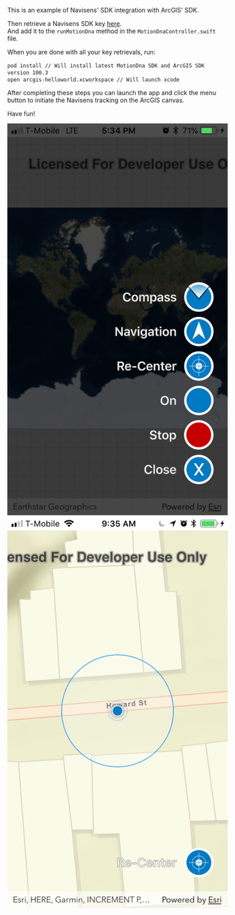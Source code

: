 
This is an example of Navisens' SDK integration with ArcGIS' SDK.

Then retrieve a Navisens SDK key [here](https://navisens.com/).  
And add it to the `runMotionDna` method in the `MotionDnaController.swift` file.

When you are done with all your key retrievals, run:
```
pod install // Will install latest MotionDna SDK and ArcGIS SDK version 100.3
open arcgis-helloworld.xcworkspace // Will launch xcode
```

After completing these steps you can launch the app and click the menu button to initiate the Navisens tracking
on the ArcGIS canvas.

Have fun!

![Scheme](arcgis_menu.png)
![Scheme](arcgis_location_view.png)
